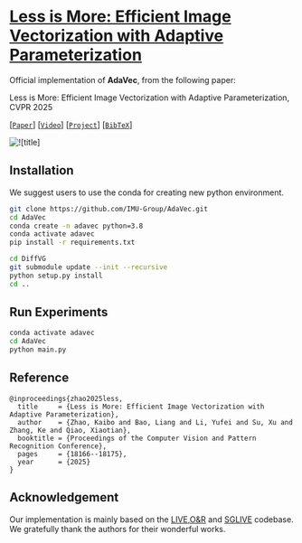 # [Less is More: Efficient Image Vectorization with Adaptive Parameterization](https://openaccess.thecvf.com/content/CVPR2025/html/Zhao_Less_is_More_Efficient_Image_Vectorization_with_Adaptive_Parameterization_CVPR_2025_paper.html)

Official implementation of **AdaVec**, from the following paper:

Less is More: Efficient Image Vectorization with Adaptive Parameterization, CVPR 2025

[[`Paper`](https://openaccess.thecvf.com/content/CVPR2025/papers/Zhao_Less_is_More_Efficient_Image_Vectorization_with_Adaptive_Parameterization_CVPR_2025_paper.pdf)] [[`Video`](https://www.youtube.com/watch?v=xU0K1fO8CVM)] [[`Project`](https://zhaokaibo830.github.io/adavec/)] [[`BibTeX`](#Reference)]

![![title]](imgs/pipeline.png?raw=true)

## Installation
We suggest users to use the conda for creating new python environment. 

```bash
git clone https://github.com/IMU-Group/AdaVec.git
cd AdaVec
conda create -n adavec python=3.8
conda activate adavec
pip install -r requirements.txt

cd DiffVG
git submodule update --init --recursive
python setup.py install
cd ..
```

## Run Experiments 
```bash
conda activate adavec
cd AdaVec
python main.py 
```

## Reference

    @inproceedings{zhao2025less,
	  title     = {Less is More: Efficient Image Vectorization with Adaptive Parameterization},
	  author    = {Zhao, Kaibo and Bao, Liang and Li, Yufei and Su, Xu and Zhang, Ke and Qiao, Xiaotian},
	  booktitle = {Proceedings of the Computer Vision and Pattern Recognition Conference},
 	  pages     = {18166--18175},
	  year      = {2025}
	}

## Acknowledgement
Our implementation is mainly based on the [LIVE](https://github.com/Picsart-AI-Research/LIVE-Layerwise-Image-Vectorization),[O&R](https://github.com/ajevnisek/optimize-and-reduce) and [SGLIVE](https://github.com/Rhacoal/SGLIVE) codebase. We gratefully thank the authors for their wonderful works.
